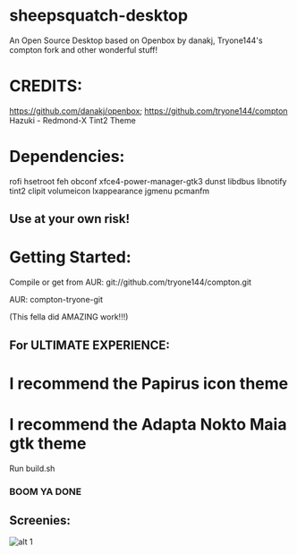 # sheepsquatch-desktop
An Open Source Desktop based on Openbox by danakj, Tryone144's compton fork and other wonderful stuff! 

# CREDITS:
https://github.com/danakj/openbox; https://github.com/tryone144/compton
Hazuki - Redmond-X Tint2 Theme


# Dependencies:
rofi hsetroot feh obconf xfce4-power-manager-gtk3 dunst libdbus libnotify tint2 clipit volumeicon lxappearance jgmenu pcmanfm
## Use at your own risk!


# Getting Started:

Compile or get from AUR:
git://github.com/tryone144/compton.git

AUR: compton-tryone-git

(This fella did AMAZING work!!!)

## For ULTIMATE EXPERIENCE:
# I recommend the  Papirus icon theme
# I recommend the Adapta Nokto Maia gtk theme

Run build.sh

### BOOM YA DONE

## Screenies:

![alt 1](https://i.imgur.com/UhDsNsU.png)
